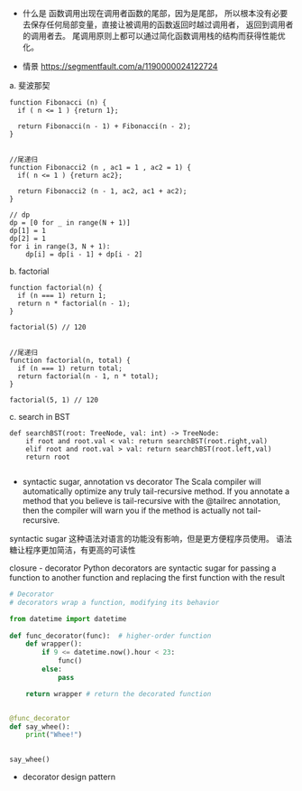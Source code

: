 - 什么是
函数调用出现在调用者函数的尾部，因为是尾部， 所以根本没有必要去保存任何局部变量，直接让被调用的函数返回时越过调用者， 返回到调用者的调用者去。
尾调用原则上都可以通过简化函数调用栈的结构而获得性能优化。


- 情景
https://segmentfault.com/a/1190000024122724

a. 斐波那契
```
function Fibonacci (n) {
  if ( n <= 1 ) {return 1};

  return Fibonacci(n - 1) + Fibonacci(n - 2);
}


//尾递归
function Fibonacci2 (n , ac1 = 1 , ac2 = 1) {
  if( n <= 1 ) {return ac2};

  return Fibonacci2 (n - 1, ac2, ac1 + ac2);
}

// dp
dp = [0 for _ in range(N + 1)]
dp[1] = 1
dp[2] = 1
for i in range(3, N + 1):
    dp[i] = dp[i - 1] + dp[i - 2]

```

b. factorial
```
function factorial(n) {
  if (n === 1) return 1;
  return n * factorial(n - 1);
}

factorial(5) // 120


//尾递归
function factorial(n, total) {
  if (n === 1) return total;
  return factorial(n - 1, n * total);
}

factorial(5, 1) // 120
```


c. search in BST
```
def searchBST(root: TreeNode, val: int) -> TreeNode:
    if root and root.val < val: return searchBST(root.right,val)
    elif root and root.val > val: return searchBST(root.left,val)
    return root


```




- syntactic sugar, annotation vs decorator
The Scala compiler will automatically optimize any truly tail-recursive method. 
If you annotate a method that you believe is tail-recursive with the @tailrec annotation, then the compiler will warn you if the method is actually not tail-recursive.

syntactic sugar 
这种语法对语言的功能没有影响，但是更方便程序员使用。 语法糖让程序更加简洁，有更高的可读性


closure - decorator
Python decorators are  syntactic sugar for passing a function to another function and replacing the first function with the result

```py
# Decorator
# decorators wrap a function, modifying its behavior

from datetime import datetime
   
def func_decorator(func):  # higher-order function
    def wrapper():
        if 9 <= datetime.now().hour < 23:
            func()
        else:
            pass  

    return wrapper # return the decorated function


@func_decorator
def say_whee():
    print("Whee!")
    

say_whee()


```



- decorator design pattern


